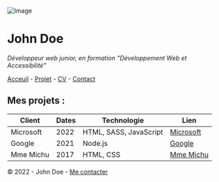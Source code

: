 
![Image](https://camo.githubusercontent.com/1b5c47234b5db63993292aeb99cfc1947aad93db4cb23ce5949434199744dc68/68747470733a2f2f63646e2e646973636f72646170702e636f6d2f6174746163686d656e74732f313230383034333539383535383430303531332f313231353537373334323036303030333333382f696d6167652e706e673f65783d36356664343139652669733d363565616363396526686d3d3439656233393564336166343433626438636534376334303466323033363335653732653032336461323031656632316335356133646638613062303433373326)

# John Doe
*Développeur web junior, en formation "Développement Web et Accessibilité"*

[Acceuil](/README.md) - [Projet](/projet.md) - [CV](/CV.md) - [Contact](/Contact.md)  

## Mes projets :  

| Client | Dates |Technologie | Lien |
| ----------- | ----------- |----------- | ----------- |
| Microsoft | 2022 |HTML, SASS, JavaScript | [Microsoft](www.microsoft.com/) |
| Google | 2021 | Node.js | [Google](Www.google.com) |
| Mme Michu | 2017 |HTML, CSS | [Mme Michu]() |  


©️ 2022 - John Doe - [Me contacter](/Contact.md)  


